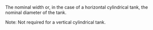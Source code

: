 The nominal width or, in the case of a horizontal cylindrical tank, the nominal diameter of the tank.



Note: Not required for a vertical cylindrical tank.
